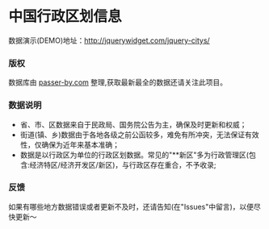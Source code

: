 # 中国行政区划信息

数据演示(DEMO)地址：http://jquerywidget.com/jquery-citys/

### 版权
数据库由 [passer-by.com](http://passer-by.com/) 整理,获取最新最全的数据还请关注此项目。

### 数据说明
- 省、市、区数据来自于民政局、国务院公告为主，确保及时更新和权威；
- 街道(镇、乡)数据由于各地各级之前公函较多，难免有所冲突，无法保证有效性，仅确保为近年来基本准确；
- 数据是以行政区为单位的行政区划数据。常见的"**新区"多为行政管理区(包含:经济特区/经济开发区/新区)，与行政区存在重合，不予收录;

### 反馈
如果有哪些地方数据错误或者更新不及时，还请告知(在"Issues"中留言)，以便尽快更新～
